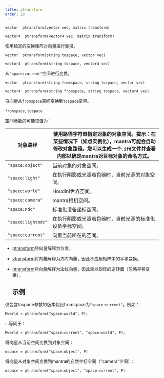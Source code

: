 ```yaml
---
title: ptransform
order: 20
---
```

`vector  ptransform(vector vec, matrix transform)`

`vector4  ptransform(vector4 vec, matrix transform)`

使用给定的变换矩阵对向量进行变换。

`vector  ptransform(string tospace, vector vec)`

`vector4  ptransform(string tospace, vector4 vec)`

从`"space:current"`空间进行变换。

`vector  ptransform(string fromspace, string tospace, vector vec)`

`vector4  ptransform(string fromspace, string tospace, vector4 vec)`

将向量从`fromspace`空间变换到`tospace`空间。

`fromspace`, `tospace`

空间参数的可能取值为：

| 对象路径 | 使用路径字符串指定对象的对象空间。提示：在某些情况下（如点实例化），mantra可能会自动修改对象路径。您可以生成一个`.ifd`文件并查看内部以确定mantra对目标对象的命名方式。 |
| --- | --- |
| `"space:object"` | 当前对象的对象空间。 |
| `"space:light"` | 在执行阴影或光照着色器时，当前光源的对象空间。 |
| `"space:world"` | Houdini世界空间。 |
| `"space:camera"` | mantra相机空间。 |
| `"space:ndc"` | 标准化设备坐标空间。 |
| `"space:lightndc"` | 在执行阴影或光照着色器时，当前光源的标准化设备坐标空间。 |
| `"space:current"` | 向量当前所在的空间。 |

- [ptransform](./ptransform "将向量从一个空间变换到另一个空间。")将向量解释为位置。
- [vtransform](./vtransform "变换方向向量。")将向量解释为方向向量，因此不应用矩阵中的平移变换。
- [ntransform](./ntransform "变换法线向量。")将向量解释为法线向量，因此乘以矩阵的逆转置（忽略平移变换）。

  ## 示例

仅包含tospace参数的版本假设fromspace为`"space:current"`。例如：

```vex
Pworld = ptransform("space:world", P);

```

...等同于：

```vex
Pworld = ptransform("space:current", "space:world", P);

```

将向量从当前空间变换到对象空间：

```vex
ospace = ptransform("space:object", P)

```

将向量从对象空间变换到mantra的自然坐标空间（"camera"空间）：

```vex
ospace = ptransform("space:object", "space:current", P)

```

